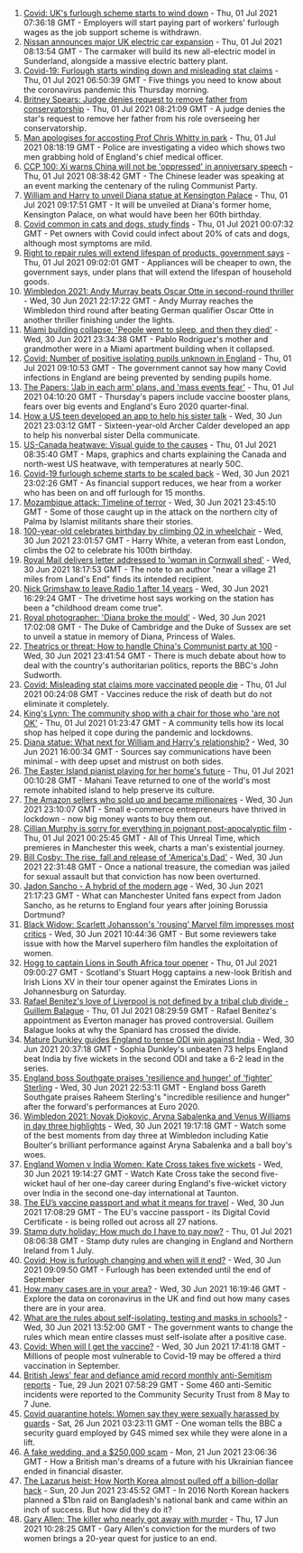 1. [Covid: UK's furlough scheme starts to wind down](https://www.bbc.co.uk/news/business-57665735) - Thu, 01 Jul 2021 07:36:18 GMT - Employers will start paying part of workers' furlough wages as the job support scheme is withdrawn.
2. [Nissan announces major UK electric car expansion](https://www.bbc.co.uk/news/business-57666008) - Thu, 01 Jul 2021 08:13:54 GMT - The carmaker will build its new all-electric model in Sunderland, alongside a massive electric battery plant.
3. [Covid-19: Furlough starts winding down and misleading stat claims](https://www.bbc.co.uk/news/uk-57671394) - Thu, 01 Jul 2021 06:50:39 GMT - Five things you need to know about the coronavirus pandemic this Thursday morning.
4. [Britney Spears: Judge denies request to remove father from conservatorship](https://www.bbc.co.uk/news/entertainment-arts-57676545) - Thu, 01 Jul 2021 08:21:09 GMT - A judge denies the star's request to remove her father from his role overseeing her conservatorship.
5. [Man apologises for accosting Prof Chris Whitty in park](https://www.bbc.co.uk/news/uk-57675176) - Thu, 01 Jul 2021 08:18:19 GMT - Police are investigating a video which shows two men grabbing hold of England's chief medical officer.
6. [CCP 100: Xi warns China will not be 'oppressed' in anniversary speech](https://www.bbc.co.uk/news/world-asia-china-57648236) - Thu, 01 Jul 2021 08:38:42 GMT - The Chinese leader was speaking at an event marking the centenary of the ruling Communist Party.
7. [William and Harry to unveil Diana statue at Kensington Palace](https://www.bbc.co.uk/news/uk-57671175) - Thu, 01 Jul 2021 09:17:51 GMT - It will be unveiled at Diana's former home, Kensington Palace, on what would have been her 60th birthday.
8. [Covid common in cats and dogs, study finds](https://www.bbc.co.uk/news/health-57666245) - Thu, 01 Jul 2021 00:07:32 GMT - Pet owners with Covid could infect about 20% of cats and dogs, although most symptoms are mild.
9. [Right to repair rules will extend lifespan of products, government says](https://www.bbc.co.uk/news/business-57665593) - Thu, 01 Jul 2021 09:02:01 GMT - Appliances will be cheaper to own, the government says, under plans that will extend the lifespan of household goods.
10. [Wimbledon 2021: Andy Murray beats Oscar Otte in second-round thriller](https://www.bbc.co.uk/sport/tennis/57670727) - Wed, 30 Jun 2021 22:17:22 GMT - Andy Murray reaches the Wimbledon third round after beating German qualifier Oscar Otte in another thriller finishing under the lights.
11. [Miami building collapse: 'People went to sleep, and then they died'](https://www.bbc.co.uk/news/world-us-canada-57674422) - Wed, 30 Jun 2021 23:34:38 GMT - Pablo Rodríguez's mother and grandmother were in a Miami apartment building when it collapsed.
12. [Covid: Number of positive isolating pupils unknown in England](https://www.bbc.co.uk/news/health-57671735) - Thu, 01 Jul 2021 09:10:53 GMT - The government cannot say how many Covid infections in England are being prevented by sending pupils home.
13. [The Papers: 'Jab in each arm' plans, and 'mass events fear'](https://www.bbc.co.uk/news/blogs-the-papers-57674522) - Thu, 01 Jul 2021 04:10:20 GMT - Thursday's papers include vaccine booster plans, fears over big events and England's Euro 2020 quarter-final.
14. [How a US teen developed an app to help his sister talk](https://www.bbc.co.uk/news/disability-57515272) - Wed, 30 Jun 2021 23:03:12 GMT - Sixteen-year-old Archer Calder developed an app to help his nonverbal sister Della communicate.
15. [US-Canada heatwave: Visual guide to the causes](https://www.bbc.co.uk/news/world-us-canada-57665715) - Thu, 01 Jul 2021 08:35:40 GMT - Maps, graphics and charts explaining the Canada and north-west US heatwave, with temperatures at nearly 50C.
16. [Covid-19 furlough scheme starts to be scaled back](https://www.bbc.co.uk/news/business-57669489) - Wed, 30 Jun 2021 23:02:26 GMT - As financial support reduces, we hear from a worker who has been on and off furlough for 15 months.
17. [Mozambique attack: Timeline of terror](https://www.bbc.co.uk/news/world-africa-57672606) - Wed, 30 Jun 2021 23:45:10 GMT - Some of those caught up in the attack on the northern city of Palma by Islamist militants share their stories.
18. [100-year-old celebrates birthday by climbing O2 in wheelchair](https://www.bbc.co.uk/news/uk-england-london-57672876) - Wed, 30 Jun 2021 23:01:57 GMT - Harry White, a veteran from east London, climbs the O2 to celebrate his 100th birthday.
19. [Royal Mail delivers letter addressed to 'woman in Cornwall shed'](https://www.bbc.co.uk/news/uk-england-cornwall-57670098) - Wed, 30 Jun 2021 18:17:53 GMT - The note to an author "near a village 21 miles from Land's End" finds its intended recipient.
20. [Nick Grimshaw to leave Radio 1 after 14 years](https://www.bbc.co.uk/news/newsbeat-57670955) - Wed, 30 Jun 2021 16:29:24 GMT - The drivetime host says working on the station has been a "childhood dream come true".
21. [Royal photographer: 'Diana broke the mould'](https://www.bbc.co.uk/news/uk-57668926) - Wed, 30 Jun 2021 17:02:08 GMT - The Duke of Cambridge and the Duke of Sussex are set to unveil a statue in memory of Diana, Princess of Wales.
22. [Theatrics or threat: How to handle China's Communist party at 100](https://www.bbc.co.uk/news/world-asia-china-57666650) - Wed, 30 Jun 2021 23:41:54 GMT - There is much debate about how to deal with the country's authoritarian politics, reports the BBC's John Sudworth.
23. [Covid: Misleading stat claims more vaccinated people die](https://www.bbc.co.uk/news/health-57610998) - Thu, 01 Jul 2021 00:24:08 GMT - Vaccines reduce the risk of death but do not eliminate it completely.
24. [King's Lynn: The community shop with a chair for those who 'are not OK'](https://www.bbc.co.uk/news/uk-england-norfolk-57496557) - Thu, 01 Jul 2021 01:23:47 GMT - A community tells how its local shop has helped it cope during the pandemic and lockdowns.
25. [Diana statue: What next for William and Harry's relationship?](https://www.bbc.co.uk/news/uk-57669199) - Wed, 30 Jun 2021 16:00:34 GMT - Sources say communications have been minimal - with deep upset and mistrust on both sides.
26. [The Easter Island pianist playing for her home's future](https://www.bbc.co.uk/news/world-latin-america-57472134) - Thu, 01 Jul 2021 00:10:28 GMT - Mahani Teave returned to one of the world's most remote inhabited island to help preserve its culture.
27. [The Amazon sellers who sold up and became millionaires](https://www.bbc.co.uk/news/business-57433960) - Wed, 30 Jun 2021 23:10:07 GMT - Small e-commerce entrepreneurs have thrived in lockdown - now big money wants to buy them out.
28. [Cillian Murphy is sorry for everything in poignant post-apocalyptic film](https://www.bbc.co.uk/news/entertainment-arts-57630571) - Thu, 01 Jul 2021 00:25:45 GMT - All of This Unreal Time, which premieres in Manchester this week, charts a man's existential journey.
29. [Bill Cosby: The rise, fall and release of 'America's Dad'](https://www.bbc.co.uk/news/entertainment-arts-30194819) - Wed, 30 Jun 2021 22:31:48 GMT - Once a national treasure, the comedian was jailed for sexual assault but that conviction has now been overturned.
30. [Jadon Sancho - A hybrid of the modern age](https://www.bbc.co.uk/sport/football/57674033) - Wed, 30 Jun 2021 21:17:23 GMT - What can Manchester United fans expect from Jadon Sancho, as he returns to England four years after joining Borussia Dortmund?
31. [Black Widow: Scarlett Johansson's 'rousing' Marvel film impresses most critics](https://www.bbc.co.uk/news/entertainment-arts-57663436) - Wed, 30 Jun 2021 10:44:36 GMT - But some reviewers take issue with how the Marvel superhero film handles the exploitation of women.
32. [Hogg to captain Lions in South Africa tour opener](https://www.bbc.co.uk/sport/rugby-union/57678981) - Thu, 01 Jul 2021 09:00:27 GMT - Scotland's Stuart Hogg captains a new-look British and Irish Lions XV in their tour opener against the Emirates Lions in Johannesburg on Saturday.
33. [Rafael Benitez's love of Liverpool is not defined by a tribal club divide - Guillem Balague](https://www.bbc.co.uk/sport/football/57673841) - Thu, 01 Jul 2021 08:29:59 GMT - Rafael Benitez's appointment as Everton manager has proved controversial. Guillem Balague looks at why the Spaniard has crossed the divide.
34. [Mature Dunkley guides England to tense ODI win against India](https://www.bbc.co.uk/sport/cricket/57672858) - Wed, 30 Jun 2021 20:37:18 GMT - Sophia Dunkley's unbeaten 73 helps England beat India by five wickets in the second ODI and take a 6-2 lead in the series.
35. [England boss Southgate praises 'resilience and hunger' of 'fighter' Sterling](https://www.bbc.co.uk/sport/football/57674875) - Wed, 30 Jun 2021 22:53:11 GMT - England boss Gareth Southgate praises Raheem Sterling's "incredible resilience and hunger" after the forward's performances at Euro 2020.
36. [Wimbledon 2021: Novak Djokovic, Aryna Sabalenka and Venus Williams in day three highlights](https://www.bbc.co.uk/sport/av/tennis/57672090) - Wed, 30 Jun 2021 19:17:18 GMT - Watch some of the best moments from day three at Wimbledon including Katie Boulter's brilliant performance against Aryna Sabalenka and a ball boy's woes.
37. [England Women v India Women: Kate Cross takes five wickets](https://www.bbc.co.uk/sport/av/cricket/57670635) - Wed, 30 Jun 2021 19:14:27 GMT - Watch Kate Cross take the second five-wicket haul of her one-day career during England's five-wicket victory over India in the second one-day international at Taunton.
38. [The EU’s vaccine passport and what it means for travel](https://www.bbc.co.uk/news/explainers-57665765) - Wed, 30 Jun 2021 17:08:29 GMT - The EU's vaccine passport - its Digital Covid Certificate - is being rolled out across all 27 nations.
39. [Stamp duty holiday: How much do I have to pay now?](https://www.bbc.co.uk/news/business-53319433) - Thu, 01 Jul 2021 08:06:38 GMT - Stamp duty rules are changing in England and Northern Ireland from 1 July.
40. [Covid: How is furlough changing and when will it end?](https://www.bbc.co.uk/news/explainers-52135342) - Wed, 30 Jun 2021 09:09:50 GMT - Furlough has been extended until the end of September
41. [How many cases are in your area?](https://www.bbc.co.uk/news/uk-51768274) - Wed, 30 Jun 2021 16:19:46 GMT - Explore the data on coronavirus in the UK and find out how many cases there are in your area.
42. [What are the rules about self-isolating, testing and masks in schools?](https://www.bbc.co.uk/news/education-51643556) - Wed, 30 Jun 2021 13:52:00 GMT - The government wants to change the rules which mean entire classes must self-isolate after a positive case.
43. [Covid: When will I get the vaccine?](https://www.bbc.co.uk/news/health-55045639) - Wed, 30 Jun 2021 17:41:18 GMT - Millions of people most vulnerable to Covid-19 may be offered a third vaccination in September.
44. [British Jews' fear and defiance amid record monthly anti-Semitism reports](https://www.bbc.co.uk/news/uk-57339266) - Tue, 29 Jun 2021 07:58:29 GMT - Some 460 anti-Semitic incidents were reported to the Community Security Trust from 8 May to 7 June.
45. [Covid quarantine hotels: Women say they were sexually harassed by guards](https://www.bbc.co.uk/news/stories-57609164) - Sat, 26 Jun 2021 03:23:11 GMT - One woman tells the BBC a security guard employed by G4S mimed sex while they were alone in a lift.
46. [A fake wedding, and a $250,000 scam](https://www.bbc.co.uk/news/world-europe-57358241) - Mon, 21 Jun 2021 23:06:36 GMT - How a British man's dreams of a future with his Ukrainian fiancee ended in financial disaster.
47. [The Lazarus heist: How North Korea almost pulled off a billion-dollar hack](https://www.bbc.co.uk/news/stories-57520169) - Sun, 20 Jun 2021 23:45:52 GMT - In 2016 North Korean hackers planned a $1bn raid on Bangladesh's national bank and came within an inch of success. But how did they do it?
48. [Gary Allen: The killer who nearly got away with murder](https://www.bbc.co.uk/news/uk-england-57331321) - Thu, 17 Jun 2021 10:28:25 GMT - Gary Allen's conviction for the murders of two women brings a 20-year quest for justice to an end.
